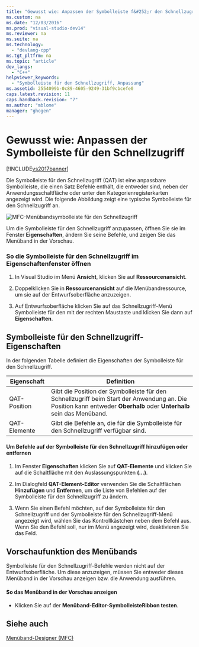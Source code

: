 ```yaml
---
title: "Gewusst wie: Anpassen der Symbolleiste f&#252;r den Schnellzugriff"
ms.custom: na
ms.date: "12/03/2016"
ms.prod: "visual-studio-dev14"
ms.reviewer: na
ms.suite: na
ms.technology: 
  - "devlang-cpp"
ms.tgt_pltfrm: na
ms.topic: "article"
dev_langs: 
  - "C++"
helpviewer_keywords: 
  - "Symbolleiste für den Schnellzugriff, Anpassung"
ms.assetid: 2554099b-0c89-4605-9249-31bf9cbcefe0
caps.latest.revision: 11
caps.handback.revision: "7"
ms.author: "mblome"
manager: "ghogen"
---
```

# Gewusst wie: Anpassen der Symbolleiste f&#252;r den Schnellzugriff
[!INCLUDE[vs2017banner](../assembler/inline/includes/vs2017banner.md)]

Die Symbolleiste für den Schnellzugriff \(QAT\) ist eine anpassbare Symbolleiste, die einen Satz Befehle enthält, die entweder sind, neben der Anwendungsschaltfläche oder unter den Kategorienregisterkarten angezeigt wird.  Die folgende Abbildung zeigt eine typische Symbolleiste für den Schnellzugriff an.  
  
 ![MFC&#45;Menübandsymbolleiste für den Schnellzugriff](../mfc/media/quick_access_toolbar.png "Quick\_Access\_Toolbar")  
  
 Um die Symbolleiste für den Schnellzugriff anzupassen, öffnen Sie sie im Fenster **Eigenschaften**, ändern Sie seine Befehle, und zeigen Sie das Menüband in der Vorschau.  
  
### So die Symbolleiste für den Schnellzugriff im Eigenschaftenfenster öffnen  
  
1.  In Visual Studio im Menü **Ansicht**, klicken Sie auf **Ressourcenansicht**.  
  
2.  Doppelklicken Sie in **Ressourcenansicht** auf die Menübandressource, um sie auf der Entwurfsoberfläche anzuzeigen.  
  
3.  Auf Entwurfsoberfläche klicken Sie auf das Schnellzugriff\-Menü Symbolleiste für den mit der rechten Maustaste und klicken Sie dann auf **Eigenschaften**.  
  
## Symbolleiste für den Schnellzugriff\-Eigenschaften  
 In der folgenden Tabelle definiert die Eigenschaften der Symbolleiste für den Schnellzugriff.  
  
|Eigenschaft|Definition|  
|-----------------|----------------|  
|QAT\-Position|Gibt die Position der Symbolleiste für den Schnellzugriff beim Start der Anwendung an.  Die Position kann entweder **Oberhalb** oder **Unterhalb** sein das Menüband.|  
|QAT\-Elemente|Gibt die Befehle an, die für die Symbolleiste für den Schnellzugriff verfügbar sind.|  
  
#### Um Befehle auf der Symbolleiste für den Schnellzugriff hinzufügen oder entfernen  
  
1.  Im Fenster **Eigenschaften** klicken Sie auf **QAT\-Elemente** und klicken Sie auf die Schaltfläche mit den Auslassungspunkten **\(...\)**.  
  
2.  Im Dialogfeld **QAT\-Element\-Editor** verwenden Sie die Schaltflächen **Hinzufügen** und **Entfernen**, um die Liste von Befehlen auf der Symbolleiste für den Schnellzugriff zu ändern.  
  
3.  Wenn Sie einen Befehl möchten, auf der Symbolleiste für den Schnellzugriff und der Symbolleiste für den Schnellzugriff\-Menü angezeigt wird, wählen Sie das Kontrollkästchen neben dem Befehl aus.  Wenn Sie den Befehl soll, nur im Menü angezeigt wird, deaktivieren Sie das Feld.  
  
## Vorschaufunktion des Menübands  
 Symbolleiste für den Schnellzugriff\-Befehle werden nicht auf der Entwurfsoberfläche.  Um diese anzuzeigen, müssen Sie entweder dieses Menüband in der Vorschau anzeigen bzw. die Anwendung ausführen.  
  
#### So das Menüband in der Vorschau anzeigen  
  
-   Klicken Sie auf der **Menüband\-Editor\-SymbolleisteRibbon testen**.  
  
## Siehe auch  
 [Menüband\-Designer \(MFC\)](../mfc/ribbon-designer-mfc.md)